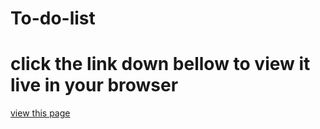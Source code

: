 # To-do-list
# click the link down bellow to view it live in your browser
[view this page](https://github.com/abdulebens/google-homepage.git)